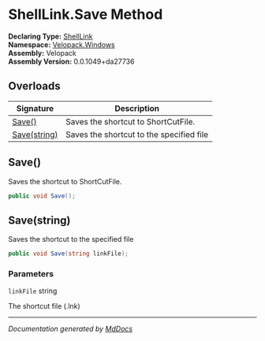 ﻿<!--  
  <auto-generated>   
    The contents of this file were generated by a tool.  
    Changes to this file may be list if the file is regenerated  
  </auto-generated>   
-->

# ShellLink.Save Method

**Declaring Type:** [ShellLink](../index.md)  
**Namespace:** [Velopack.Windows](../../index.md)  
**Assembly:** Velopack  
**Assembly Version:** 0.0.1049+da27736

## Overloads

| Signature                   | Description                              |
| --------------------------- | ---------------------------------------- |
| [Save()](#save)             | Saves the shortcut to ShortCutFile.      |
| [Save(string)](#savestring) | Saves the shortcut to the specified file |

## Save()

Saves the shortcut to ShortCutFile.

```csharp
public void Save();
```

## Save(string)

Saves the shortcut to the specified file

```csharp
public void Save(string linkFile);
```

### Parameters

`linkFile`  string

The shortcut file (.lnk)

___

*Documentation generated by [MdDocs](https://github.com/ap0llo/mddocs)*
